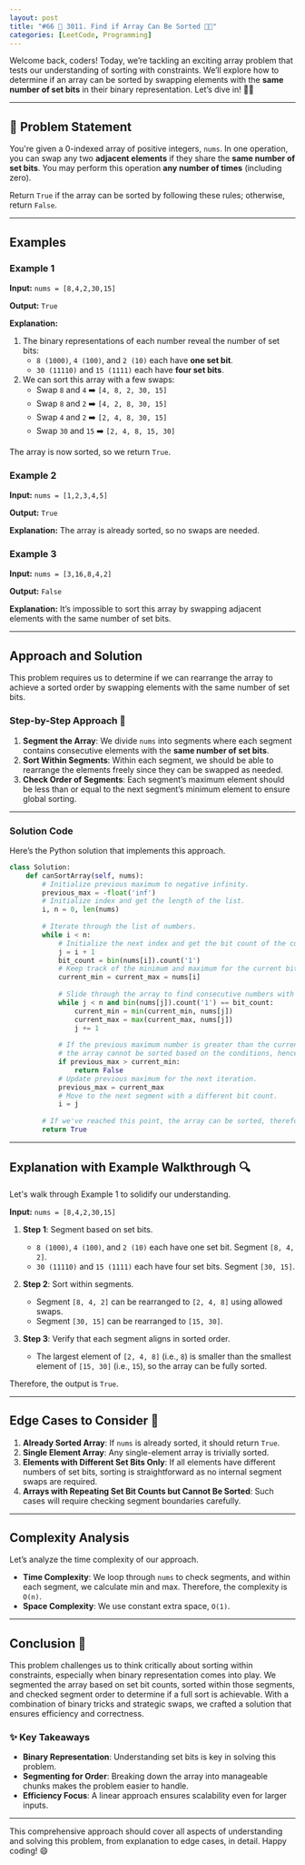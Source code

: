 ```yaml
---
layout: post
title: "#66 🔁 3011. Find if Array Can Be Sorted 🧠🚀"
categories: [LeetCode, Programming]
---
```



Welcome back, coders! Today, we’re tackling an exciting array problem that tests our understanding of sorting with constraints. We’ll explore how to determine if an array can be sorted by swapping elements with the **same number of set bits** in their binary representation. Let’s dive in! 🏄‍♂️

---

## 📝 Problem Statement

You're given a 0-indexed array of positive integers, `nums`. In one operation, you can swap any two **adjacent elements** if they share the **same number of set bits**. You may perform this operation **any number of times** (including zero).

Return `True` if the array can be sorted by following these rules; otherwise, return `False`.

---

## Examples

### Example 1
**Input:** `nums = [8,4,2,30,15]`

**Output:** `True`

**Explanation:**
1. The binary representations of each number reveal the number of set bits:
   - `8 (1000)`, `4 (100)`, and `2 (10)` each have **one set bit**.
   - `30 (11110)` and `15 (1111)` each have **four set bits**.
2. We can sort this array with a few swaps:
   - Swap `8` and `4` ➡️ `[4, 8, 2, 30, 15]`
   - Swap `8` and `2` ➡️ `[4, 2, 8, 30, 15]`
   - Swap `4` and `2` ➡️ `[2, 4, 8, 30, 15]`
   - Swap `30` and `15` ➡️ `[2, 4, 8, 15, 30]`

The array is now sorted, so we return `True`.

### Example 2
**Input:** `nums = [1,2,3,4,5]`

**Output:** `True`

**Explanation:** The array is already sorted, so no swaps are needed.

### Example 3
**Input:** `nums = [3,16,8,4,2]`

**Output:** `False`

**Explanation:** It’s impossible to sort this array by swapping adjacent elements with the same number of set bits.

---

## Approach and Solution

This problem requires us to determine if we can rearrange the array to achieve a sorted order by swapping elements with the same number of set bits.

### Step-by-Step Approach 🧭

1. **Segment the Array**: We divide `nums` into segments where each segment contains consecutive elements with the **same number of set bits**.
2. **Sort Within Segments**: Within each segment, we should be able to rearrange the elements freely since they can be swapped as needed.
3. **Check Order of Segments**: Each segment’s maximum element should be less than or equal to the next segment’s minimum element to ensure global sorting.

---

### Solution Code

Here’s the Python solution that implements this approach.

```python
class Solution:
    def canSortArray(self, nums):
        # Initialize previous maximum to negative infinity.
        previous_max = -float('inf')
        # Initialize index and get the length of the list.
        i, n = 0, len(nums)
      
        # Iterate through the list of numbers.
        while i < n:
            # Initialize the next index and get the bit count of the current number.
            j = i + 1
            bit_count = bin(nums[i]).count('1')
            # Keep track of the minimum and maximum for the current bit count.
            current_min = current_max = nums[i]
          
            # Slide through the array to find consecutive numbers with the same bit count.
            while j < n and bin(nums[j]).count('1') == bit_count:
                current_min = min(current_min, nums[j])
                current_max = max(current_max, nums[j])
                j += 1
          
            # If the previous maximum number is greater than the current minimum,
            # the array cannot be sorted based on the conditions, hence return False.
            if previous_max > current_min:
                return False
            # Update previous maximum for the next iteration.
            previous_max = current_max
            # Move to the next segment with a different bit count.
            i = j
      
        # If we've reached this point, the array can be sorted, therefore return True.
        return True
```

---

## Explanation with Example Walkthrough 🔍

Let's walk through Example 1 to solidify our understanding.

**Input:** `nums = [8,4,2,30,15]`

1. **Step 1**: Segment based on set bits.
   - `8 (1000)`, `4 (100)`, and `2 (10)` each have one set bit. Segment `[8, 4, 2]`.
   - `30 (11110)` and `15 (1111)` each have four set bits. Segment `[30, 15]`.

2. **Step 2**: Sort within segments.
   - Segment `[8, 4, 2]` can be rearranged to `[2, 4, 8]` using allowed swaps.
   - Segment `[30, 15]` can be rearranged to `[15, 30]`.

3. **Step 3**: Verify that each segment aligns in sorted order.
   - The largest element of `[2, 4, 8]` (i.e., `8`) is smaller than the smallest element of `[15, 30]` (i.e., `15`), so the array can be fully sorted.

Therefore, the output is `True`.

---

## Edge Cases to Consider 🧐

1. **Already Sorted Array**: If `nums` is already sorted, it should return `True`.
2. **Single Element Array**: Any single-element array is trivially sorted.
3. **Elements with Different Set Bits Only**: If all elements have different numbers of set bits, sorting is straightforward as no internal segment swaps are required.
4. **Arrays with Repeating Set Bit Counts but Cannot Be Sorted**: Such cases will require checking segment boundaries carefully.

---

## Complexity Analysis

Let’s analyze the time complexity of our approach.

- **Time Complexity**: We loop through `nums` to check segments, and within each segment, we calculate min and max. Therefore, the complexity is `O(n)`.
- **Space Complexity**: We use constant extra space, `O(1)`.

---

## Conclusion 🎉

This problem challenges us to think critically about sorting within constraints, especially when binary representation comes into play. We segmented the array based on set bit counts, sorted within those segments, and checked segment order to determine if a full sort is achievable. With a combination of binary tricks and strategic swaps, we crafted a solution that ensures efficiency and correctness.

### ✨ Key Takeaways

- **Binary Representation**: Understanding set bits is key in solving this problem.
- **Segmenting for Order**: Breaking down the array into manageable chunks makes the problem easier to handle.
- **Efficiency Focus**: A linear approach ensures scalability even for larger inputs.

---

This comprehensive approach should cover all aspects of understanding and solving this problem, from explanation to edge cases, in detail. Happy coding! 😄
